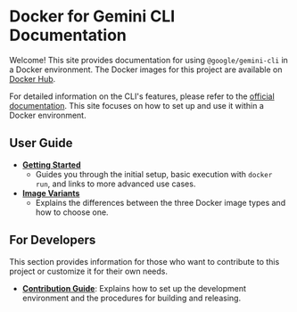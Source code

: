 # Docker for Gemini CLI Documentation

Welcome! This site provides documentation for using `@google/gemini-cli` in a Docker environment. The Docker images for this project are available on [Docker Hub](https://hub.docker.com/r/naoyoshinori/gemini-cli).

For detailed information on the CLI's features, please refer to the [official documentation](https://github.com/google-gemini/gemini-cli/blob/main/docs/index.md). This site focuses on how to set up and use it within a Docker environment.

## User Guide

* [**Getting Started**](./getting-started.md)
  * Guides you through the initial setup, basic execution with `docker run`, and links to more advanced use cases.
* [**Image Variants**](./image-variants.md)
  * Explains the differences between the three Docker image types and how to choose one.

## For Developers

This section provides information for those who want to contribute to this project or customize it for their own needs.

* [**Contribution Guide**](https://github.com/naoyoshinori/docker-gemini-cli/blob/main/CONTRIBUTING.md): Explains how to set up the development environment and the procedures for building and releasing.
